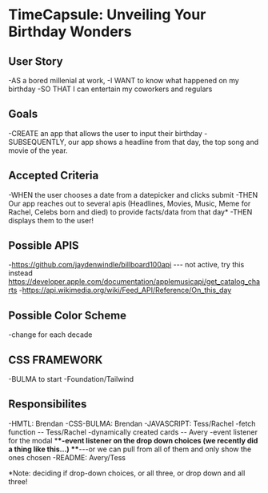 # TimeCapsule: Unveiling Your Birthday Wonders

## User Story

-AS a bored millenial at work,
-I WANT to know what happened on my birthday
-SO THAT I can entertain my coworkers and regulars

## Goals

-CREATE an app that allows the user to input their birthday
-SUBSEQUENTLY, our app shows a headline from that day, the top song and movie of the year.

## Accepted Criteria

-WHEN the user chooses a date from a datepicker and clicks submit
-THEN Our app reaches out to several apis (Headlines, Movies, Music, Meme for Rachel, Celebs born and died) to provide facts/data from that day\*
-THEN displays them to the user!

## Possible APIS

-https://github.com/jaydenwindle/billboard100api --- not active, try this instead https://developer.apple.com/documentation/applemusicapi/get_catalog_charts -https://api.wikimedia.org/wiki/Feed_API/Reference/On_this_day

## Possible Color Scheme

-change for each decade

## CSS FRAMEWORK

-BULMA to start
-Foundation/Tailwind

## Responsibilites

-HMTL: Brendan
-CSS-BULMA: Brendan
-JAVASCRIPT: Tess/Rachel
-fetch function -- Tess/Rachel
-dynamically created cards -- Avery
-event listener for the modal \***\*-event listener on the drop down choices (we recently did a thing like this...)
\*\***---or we can pull from all of them and only show the ones chosen
-README: Avery/Tess

\*Note: deciding if drop-down choices, or all three, or drop down and all three!

